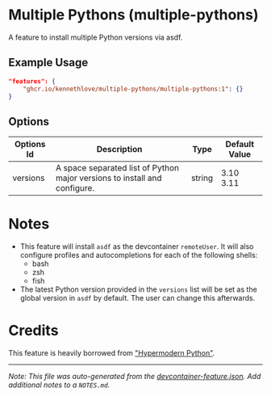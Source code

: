 
# Multiple Pythons (multiple-pythons)

A feature to install multiple Python versions via asdf.

## Example Usage

```json
"features": {
    "ghcr.io/kennethlove/multiple-pythons/multiple-pythons:1": {}
}
```

## Options

| Options Id | Description | Type | Default Value |
|-----|-----|-----|-----|
| versions | A space separated list of Python major versions to install and configure. | string | 3.10 3.11 |

# Notes

- This feature will install `asdf` as the devcontainer `remoteUser`. It will also
configure profiles and autocompletions for each of the following shells:
  - bash
  - zsh
  - fish
- The latest Python version provided in the `versions` list will be set as the
global version in `asdf` by default. The user can change this afterwards.

# Credits

This feature is heavily borrowed from ["Hypermodern Python"](https://github.com/natescherer/devcontainers-custom-features).


---

_Note: This file was auto-generated from the [devcontainer-feature.json](https://github.com/kennethlove/multiple-pythons/blob/main/src/multiple-pythons/devcontainer-feature.json).  Add additional notes to a `NOTES.md`._
